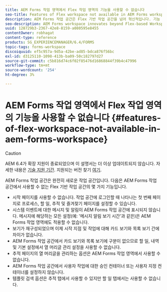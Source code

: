 ```yaml
---
title: AEM Forms 작업 영역에서 Flex 작업 영역의 기능을 사용할 수 없습니다
seo-title: Features of Flex workspace not available in AEM Forms workspace
description: AEM Forms 작업 공간은 Flex 기반 작업 공간을 넘어 혁신적입니다. 기능 및 기능의 차이점을 참조하십시오.
seo-description: AEM Forms workspace innovates beyond Flex-based Workspace. Read about the differences in features and capabilities.
uuid: 128729b3-2367-42e8-8159-a080595e8455
contentOwner: robhagat
content-type: reference
products: SG_EXPERIENCEMANAGER/6.4/FORMS
topic-tags: forms-workspace
discoiquuid: ef5c957a-9d5a-42be-ad85-bdca876f56bc
exl-id: d3125110-1098-413b-ba09-50c182797d27
source-git-commit: c5b816d74c6f02f85476d16868844f39b4c47996
workflow-type: tm+mt
source-wordcount: '254'
ht-degree: 3%

---
```


# AEM Forms 작업 영역에서 Flex 작업 영역의 기능을 사용할 수 없습니다 {#features-of-flex-workspace-not-available-in-aem-forms-workspace}

>[!CAUTION]
>
>AEM 6.4가 확장 지원이 종료되었으며 이 설명서는 더 이상 업데이트되지 않습니다. 자세한 내용은 [기술 지원 기간](https://helpx.adobe.com/kr/support/programs/eol-matrix.html). 지원되는 버전 찾기 [여기](https://experienceleague.adobe.com/docs/).

AEM Forms 작업 공간은 완전히 새로운 작업 공간입니다. 다음은 AEM Forms 작업 공간에서 사용할 수 없는 Flex 기반 작업 공간의 몇 가지 기능입니다.

* 시작 페이지를 사용할 수 없습니다. 작업 공간에 로그인할 때 나타나는 첫 번째 페이지로 프로세스, 할 일, 추적 및 즐겨찾기 페이지를 설정할 수 있습니다.
* 시스템 이벤트에 대한 메시지 및 알림이 AEM Forms 작업 공간에 표시되지 않습니다. 메시지에 해당하는 모든 설정(예: &#39;메시지 알림 보기 시간&#39;과 같은)은 AEM Forms 작업 영역에도 적용할 수 없습니다.
* 보기가 재구성되었으며 이제 시작 지점 및 작업에 대해 카드 보기와 목록 보기 간에 차이가 없습니다.
* AEM Forms 작업 공간에서 카드 보기와 목록 보기에 구분이 없으므로 할 일, 내역 및 기본 설정에서 열 머리글 관리 설정을 사용할 수 없습니다.
* 추적 페이지의 열 머리글을 관리하는 옵션은 AEM Forms 작업 영역에서 사용할 수 없습니다.
* AEM Forms 작업 공간에서 사용자 작업에 대한 승인 컨테이너 또는 사용자 지정 컨테이너를 설정하지 않습니다.
* 템플릿 검색 옵션은 추적 탭에서 사용할 수 있지만 할 일 탭에서는 사용할 수 없습니다.
